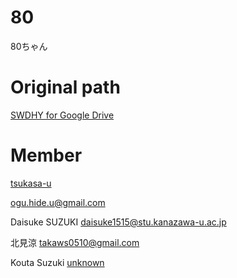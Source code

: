 # 80
80ちゃん

# Original path
<a href="https://drive.google.com/drive/u/0/folders/19vBwXucsIokRlx7sUrJF8FMKlW8F601F">
  SWDHY for Google Drive
</a>

# Member

<a href="
https://github.com/tsukasa-u">
tsukasa-u
</a>

<a href="
ogu.hide.u@gmail.com">
ogu.hide.u@gmail.com
</a>


Daisuke SUZUKI 
<a href="
daisuke1515@stu.kanazawa-u.ac.jp">
daisuke1515@stu.kanazawa-u.ac.jp
</a>

北見涼
<a href="
takaws0510@gmail.com">
takaws0510@gmail.com
</a>

Kouta Suzuki
<a href="
">
unknown
</a>

